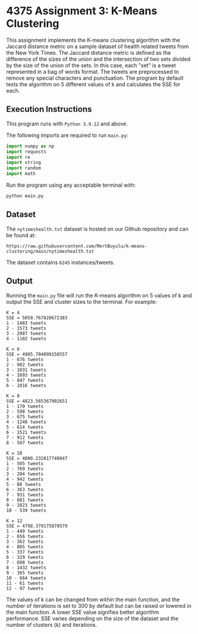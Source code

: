 # 4375 Assignment 3: K-Means Clustering

This assignment implements the K-means clustering algorithm with the Jaccard distance metric on a sample dataset of health related tweets from the New York Times. The Jaccard distance metric is defined as the difference of the sizes of the union and the intersection of two sets divided by the size of the union of the sets. In this case, each "set" is a tweet represented in a bag of words format. The tweets are preprocessed to remove any special characters and punctuation. The program by default tests the algorithm on 5 different values of k and calculates the SSE for each.

## Execution Instructions

This program runs with `Python 3.9.12` and above.

The following imports are required to run `main.py`:

```python
import numpy as np
import requests
import re
import string
import random
import math
```

Run the program using any acceptable terminal with:

```bash
python main.py
```

## Dataset

The `nytimeshealth.txt` dataset is hosted on our Github repository and can be found at:

```text
https://raw.githubusercontent.com/MertBuyulu/k-means-clustering/main/nytimeshealth.txt
```

The dataset contains `6245` instances/tweets.

## Output

Running the `main.py` file will run the K-means algorithm on 5 values of k and output the SSE and cluster sizes to the terminal. For example:

```text
K = 4
SSE = 5050.767820672383
1 - 1483 tweets
2 - 1573 tweets
3 - 2087 tweets
4 - 1102 tweets

K = 6
SSE = 4985.704899150557
1 - 676 tweets
2 - 982 tweets
3 - 1031 tweets
4 - 1693 tweets
5 - 847 tweets
6 - 1016 tweets

K = 8
SSE = 4823.565367902651
1 - 170 tweets
2 - 598 tweets
3 - 675 tweets
4 - 1248 tweets
5 - 614 tweets
6 - 1521 tweets
7 - 912 tweets
8 - 507 tweets

K = 10
SSE = 4800.232817740847
1 - 505 tweets
2 - 769 tweets
3 - 204 tweets
4 - 942 tweets
5 - 88 tweets
6 - 363 tweets
7 - 931 tweets
8 - 881 tweets
9 - 1023 tweets
10 - 539 tweets

K = 12
SSE = 4798.379175879579
1 - 449 tweets
2 - 656 tweets
3 - 362 tweets
4 - 885 tweets
5 - 337 tweets
6 - 329 tweets
7 - 608 tweets
8 - 1432 tweets
9 - 365 tweets
10 - 664 tweets
11 - 61 tweets
12 - 97 tweets
```

The values of k can be changed from within the main function, and the number of iterations is set to 300 by default but can be raised or lowered in the main function. A lower SSE value signifies better algorithm performance. SSE varies depending on the size of the dataset and the number of clusters (k) and iterations.